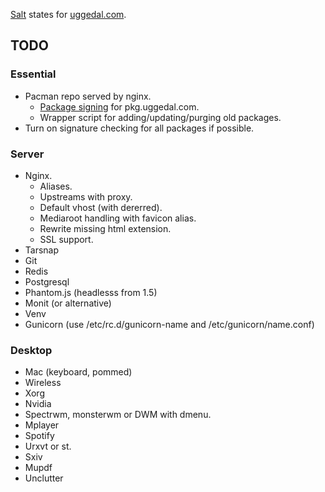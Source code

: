[Salt][s] states for [uggedal.com][u].

TODO
----

### Essential

* Pacman repo served by nginx.
  - [Package signing](http://jasonwryan.com/blog/2012/03/23/key/)
    for pkg.uggedal.com.
  - Wrapper script for adding/updating/purging old packages.
* Turn on signature checking for all packages if possible.


### Server

* Nginx.
  - Aliases.
  - Upstreams with proxy.
  - Default vhost (with dererred).
  - Mediaroot handling with favicon alias.
  - Rewrite missing html extension.
  - SSL support.
* Tarsnap
* Git
* Redis
* Postgresql
* Phantom.js (headlesss from 1.5)
* Monit (or alternative)
* Venv
* Gunicorn (use /etc/rc.d/gunicorn-name and /etc/gunicorn/name.conf)


### Desktop

* Mac (keyboard, pommed)
* Wireless
* Xorg
* Nvidia
* Spectrwm, monsterwm or DWM with dmenu.
* Mplayer
* Spotify
* Urxvt or st.
* Sxiv
* Mupdf
* Unclutter


[s]: http://saltstack.org
[u]: http://uggedal.com
